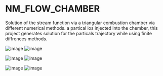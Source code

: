 # NM_FLOW_CHAMBER
Solution of the stream function via a triangular combustion chamber via different numerical methods.
a partical ios injected into the chember, this project generates solution for the particals trajectory while using finite diffrences methods. 

![image](https://user-images.githubusercontent.com/104156586/218330724-9ac314f1-a2f9-4aa3-9ae0-4394834d6253.png) ![image](https://user-images.githubusercontent.com/104156586/218330876-abe6eeee-47b4-4751-830a-1bb1bc3788f1.png)

![image](https://user-images.githubusercontent.com/104156586/218330738-d7fb78b1-5b59-4bce-a06d-1565fb472a66.png)
![image](https://user-images.githubusercontent.com/104156586/218330749-903c4024-92be-43d9-8d95-e034f973bbb6.png)


![image](https://user-images.githubusercontent.com/104156586/218330766-840e3c77-c874-428f-8beb-f402732761e9.png) ![image](https://user-images.githubusercontent.com/104156586/218330808-f8f0a4ff-f82c-4fa9-bb0d-683a89063519.png)


